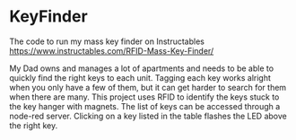 # KeyFinder
The code to run my mass key finder on Instructables
https://www.instructables.com/RFID-Mass-Key-Finder/

My Dad owns and manages a lot of apartments and needs to be able to quickly find the right keys to each unit. 
Tagging each key works alright when you only have a few of them, but it can get harder to search for them when there are many.
This project uses RFID to identify the keys stuck to the key hanger with magnets. The list of keys can be accessed through a node-red server.
Clicking on a key listed in the table flashes the LED above the right key. 
